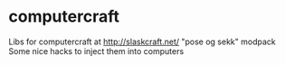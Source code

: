computercraft
=============

Libs for computercraft at http://slaskcraft.net/ "pose og sekk" modpack
Some nice hacks to inject them into computers
